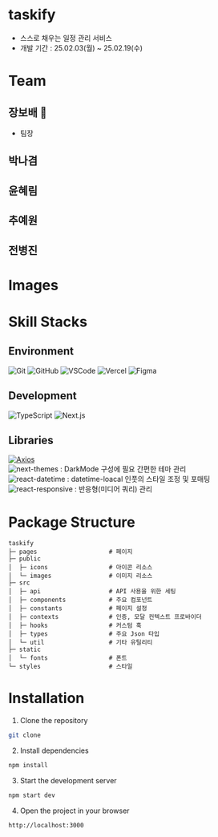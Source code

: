 # taskify<div style="text-align: center;">
  

- 스스로 채우는 일정 관리 서비스
- 개발 기간 : 25.02.03(월) ~ 25.02.19(수)

# Team

## 장보배 👑

- 팀장


## 박나겸


## 윤혜림


## 추예원

## 전병진

# Images

# Skill Stacks

## Environment

<img alt="Git" src ="https://img.shields.io/badge/Git-f05032.svg?&style=for-the-badge&logo=Git&logoColor=white"/> <img alt="GitHub" src ="https://img.shields.io/badge/GitHub-181717.svg?&style=for-the-badge&logo=GitHub&logoColor=white"/> <img alt="VSCode" src ="https://img.shields.io/badge/VSCode-007acc.svg?&style=for-the-badge&logo=visualstudiocode&logoColor=white"/> <img alt="Vercel" src ="https://img.shields.io/badge/Vercel-000000.svg?&style=for-the-badge&logo=Vercel&logoColor=white"/> <img alt="Figma" src ="https://img.shields.io/badge/Figma-f24e1e.svg?&style=for-the-badge&logo=Figma&logoColor=white"/>

## Development
 <img alt="TypeScript" src ="https://img.shields.io/badge/TypeScript-3178C6.svg?&style=for-the-badge&logo=TypeScript&logoColor=white"/> <img alt="Next.js" src ="https://img.shields.io/badge/Next.js-000000.svg?&style=for-the-badge&logo=Next.js&logoColor=white"/>

## Libraries

<a href="https://axios-http.com/kr/"><img alt="Axios" src ="https://img.shields.io/badge/Axios-5429e4.svg?&logo=Axios&logoColor=white&style=for-the-badge"/></a><br/>
<img alt="next-themes" src ="https://img.shields.io/badge/next_themes-000.svg?&style=for-the-badge"/> : DarkMode 구성에 필요 간편한 테마 관리<br/>
<img alt="react-datetime" src ="https://img.shields.io/badge/react_datetime-61DAFB.svg?&style=for-the-badge"/> : datetime-loacal 인풋의 스타일 조정 및 포매팅<br/>
<img alt="react-responsive" src ="https://img.shields.io/badge/react_responsive-61DAFB.svg?&style=for-the-badge"/> : 반응형(미디어 쿼리) 관리<br/>


# Package Structure

```
taskify
├─ pages                    # 페이지
├─ public
│  ├─ icons                 # 아이콘 리소스
│  └─ images                # 이미지 리소스
├─ src
│  ├─ api                   # API 사용을 위한 세팅
│  ├─ components            # 주요 컴포넌트
│  ├─ constants             # 페이지 설정
│  ├─ contexts              # 인증, 모달 컨텍스트 프로바이더
│  ├─ hooks                 # 커스텀 훅
│  ├─ types                 # 주요 Json 타입
│  └─ util                  # 기타 유틸리티
├─ static
│  └─ fonts                 # 폰트
└─ styles                   # 스타일
```

# Installation

1. Clone the repository

```bash
git clone 
```

2. Install dependencies

```bash
npm install
```

3. Start the development server

```bash
npm start dev
```

4. Open the project in your browser

```bash
http://localhost:3000
```
